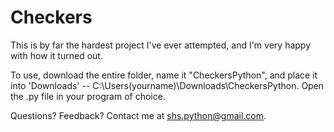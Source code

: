 # Checkers

This is by far the hardest project I've ever attempted, and I'm very happy with how it turned out.

To use, download the entire folder, name it "CheckersPython", and place it into 'Downloads' -- C:\Users\(yourname)\Downloads\CheckersPython.
Open the .py file in your program of choice.

Questions? Feedback? Contact me at shs.python@gmail.com.
